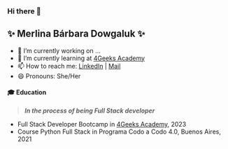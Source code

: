 ### Hi there 👋

## ✨ **Merlina Bárbara Dowgaluk**  ✨ 


- 🔭 I’m currently working on ...
- 🌱 I’m currently learning at [4Geeks Academy](https://4geeksacademy.com/us/index)
- 📫 How to reach me: [LinkedIn](https://www.linkedin.com/in/merlina-dowgaluk/) | [Mail](merlina.dowgaluk@gmail.com)
- 😄 Pronouns: She/Her

#### **🎓 Education**

> ***In the process of being Full Stack developer***

- Full Stack Developer Bootcamp in [4Geeks Academy](https://4geeksacademy.com/us/index), 2023
- Course Python Full Stack in Programa Codo a Codo 4.0, Buenos Aires, 2021


